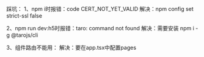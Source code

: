 踩坑：
1、npm i时报错：code CERT_NOT_YET_VALID
解决：npm config set strict-ssl false

2、npm run dev:h5时报错：taro: command not found
解决：需要安装 npm i -g @tarojs/cli

3、组件路由不能用：
解决：要在app.tsx中配置pages